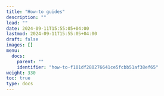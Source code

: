 ```yaml
---
title: "How-to guides"
description: ""
lead: ""
date: 2024-09-11T15:55:05+04:00
lastmod: 2024-09-11T15:55:05+04:00
draft: false
images: []
menu:
  docs:
    parent: ""
    identifier: "how-to-f101df280276641ce5fcbb51af38ef65"
weight: 330
toc: true
type: docs
---
```

